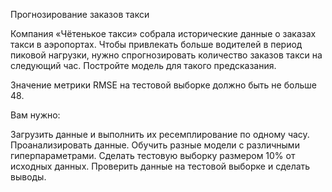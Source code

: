 Прогнозирование заказов такси

Компания «Чётенькое такси» собрала исторические данные о заказах такси в аэропортах. Чтобы привлекать больше водителей в период пиковой нагрузки, нужно спрогнозировать количество заказов такси на следующий час. Постройте модель для такого предсказания.

Значение метрики RMSE на тестовой выборке должно быть не больше 48.

Вам нужно:

Загрузить данные и выполнить их ресемплирование по одному часу.
Проанализировать данные.
Обучить разные модели с различными гиперпараметрами. Сделать тестовую выборку размером 10% от исходных данных.
Проверить данные на тестовой выборке и сделать выводы.
